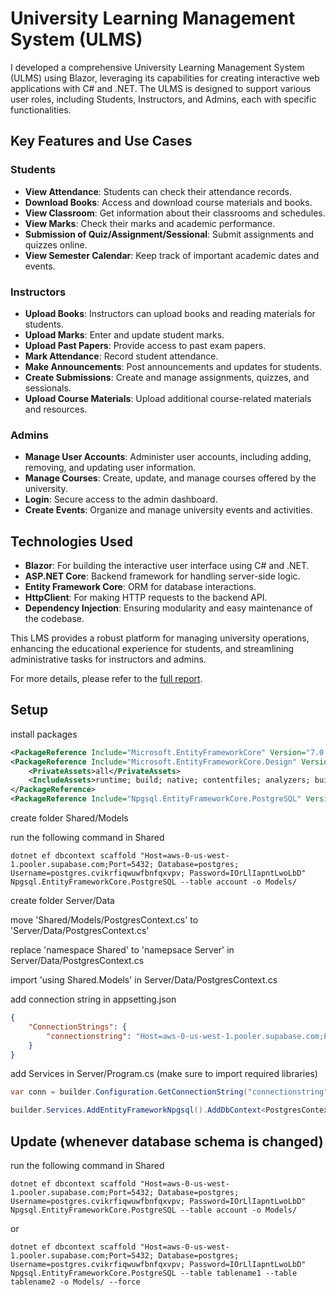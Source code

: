 # University Learning Management System (ULMS)

I developed a comprehensive University Learning Management System (ULMS) using Blazor, leveraging its capabilities for creating interactive web applications with C# and .NET. The ULMS is designed to support various user roles, including Students, Instructors, and Admins, each with specific functionalities.

## Key Features and Use Cases

### Students
- **View Attendance**: Students can check their attendance records.
- **Download Books**: Access and download course materials and books.
- **View Classroom**: Get information about their classrooms and schedules.
- **View Marks**: Check their marks and academic performance.
- **Submission of Quiz/Assignment/Sessional**: Submit assignments and quizzes online.
- **View Semester Calendar**: Keep track of important academic dates and events.

### Instructors
- **Upload Books**: Instructors can upload books and reading materials for students.
- **Upload Marks**: Enter and update student marks.
- **Upload Past Papers**: Provide access to past exam papers.
- **Mark Attendance**: Record student attendance.
- **Make Announcements**: Post announcements and updates for students.
- **Create Submissions**: Create and manage assignments, quizzes, and sessionals.
- **Upload Course Materials**: Upload additional course-related materials and resources.

### Admins
- **Manage User Accounts**: Administer user accounts, including adding, removing, and updating user information.
- **Manage Courses**: Create, update, and manage courses offered by the university.
- **Login**: Secure access to the admin dashboard.
- **Create Events**: Organize and manage university events and activities.

## Technologies Used
- **Blazor**: For building the interactive user interface using C# and .NET.
- **ASP.NET Core**: Backend framework for handling server-side logic.
- **Entity Framework Core**: ORM for database interactions.
- **HttpClient**: For making HTTP requests to the backend API.
- **Dependency Injection**: Ensuring modularity and easy maintenance of the codebase.

This LMS provides a robust platform for managing university operations, enhancing the educational experience for students, and streamlining administrative tasks for instructors and admins. 

For more details, please refer to the [full report](./Report.pdf).


## Setup

install packages
```xml
<PackageReference Include="Microsoft.EntityFrameworkCore" Version="7.0.17" />
<PackageReference Include="Microsoft.EntityFrameworkCore.Design" Version="7.0.17">
    <PrivateAssets>all</PrivateAssets>
    <IncludeAssets>runtime; build; native; contentfiles; analyzers; buildtransitive</IncludeAssets>
</PackageReference>
<PackageReference Include="Npgsql.EntityFrameworkCore.PostgreSQL" Version="7.0.11" />
```

create folder Shared/Models

run the following command in Shared
```env
dotnet ef dbcontext scaffold "Host=aws-0-us-west-1.pooler.supabase.com;Port=5432; Database=postgres; Username=postgres.cvikrfiqwuwfbnfqxvpv; Password=IOrLlIapntLwoLbD" Npgsql.EntityFrameworkCore.PostgreSQL --table account -o Models/
```

create folder Server/Data

move 'Shared/Models/PostgresContext.cs' to 'Server/Data/PostgresContext.cs'

replace 'namespace Shared' to 'namepsace Server' in Server/Data/PostgresContext.cs

import 'using Shared.Models' in Server/Data/PostgresContext.cs

add connection string in appsetting.json
```json
{
    "ConnectionStrings": {
        "connectionstring": "Host=aws-0-us-west-1.pooler.supabase.com;Port=5432; Database=postgres; Username=postgres.cvikrfiqwuwfbnfqxvpv; Password=IOrLlIapntLwoLbD"
    }
}
```

add Services in Server/Program.cs (make sure to import required libraries)
```cs
var conn = builder.Configuration.GetConnectionString("connectionstring");

builder.Services.AddEntityFrameworkNpgsql().AddDbContext<PostgresContext>(opt => opt.UseNpgsql(conn));
```

## Update (whenever database schema is changed)

run the following command in Shared
```env
dotnet ef dbcontext scaffold "Host=aws-0-us-west-1.pooler.supabase.com;Port=5432; Database=postgres; Username=postgres.cvikrfiqwuwfbnfqxvpv; Password=IOrLlIapntLwoLbD" Npgsql.EntityFrameworkCore.PostgreSQL --table account -o Models/
```

or

```
dotnet ef dbcontext scaffold "Host=aws-0-us-west-1.pooler.supabase.com;Port=5432; Database=postgres; Username=postgres.cvikrfiqwuwfbnfqxvpv; Password=IOrLlIapntLwoLbD" Npgsql.EntityFrameworkCore.PostgreSQL --table tablename1 --table tablename2 -o Models/ --force
```
